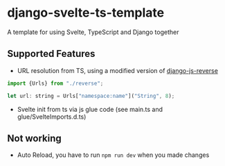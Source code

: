 # django-svelte-ts-template

A template for using Svelte, TypeScript and Django together

## Supported Features
- URL resolution from TS, using a modified version of [django-js-reverse](https://github.com/ierror/django-js-reverse)
```js
import {Urls} from "./reverse";

let url: string = Urls["namespace:name"]("String", 8);
```
- Svelte init from ts via js glue code (see main.ts and glue/SvelteImports.d.ts)

## Not working
- Auto Reload, you have to run `npm run dev` when you made changes

